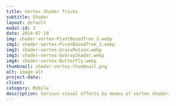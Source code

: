 ```yaml
---
title: Vertex Shader Tricks
subtitle: Shader
layout: default
modal-id: 3
date: 2014-07-10
img: shader-vertex-PivotBasedTree_2.webp
img1: shader-vertex-PivotBasedTree_3.webp
img2: shader-vertex-GrassMotion.webp
img3: shader-vertex-GodrayShader.webp
img4: shader-vertex-ButterFly.webp
thumbnail: shader-vertex-thumbnail.png
alt: image-alt
project-date: 
client: 
category: Mobile
description: Various visual effects by means of vertex shader.
---
```

